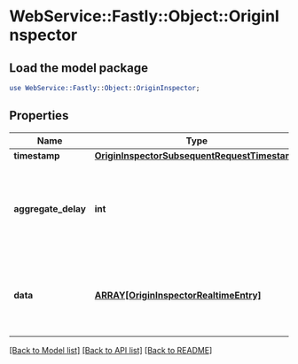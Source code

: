 # WebService::Fastly::Object::OriginInspector

## Load the model package
```perl
use WebService::Fastly::Object::OriginInspector;
```

## Properties
Name | Type | Description | Notes
------------ | ------------- | ------------- | -------------
**timestamp** | [**OriginInspectorSubsequentRequestTimestamp**](OriginInspectorSubsequentRequestTimestamp.md) |  | [optional] 
**aggregate_delay** | **int** | Offset of entry timestamps from the current time due to processing time. | [optional] 
**data** | [**ARRAY[OriginInspectorRealtimeEntry]**](OriginInspectorRealtimeEntry.md) | A list of report [entries](#entry-data-model), each representing one second of time. | [optional] 

[[Back to Model list]](../README.md#documentation-for-models) [[Back to API list]](../README.md#documentation-for-api-endpoints) [[Back to README]](../README.md)


